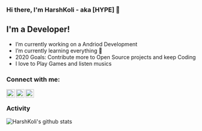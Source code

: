 ### Hi there, I'm HarshKoli - aka [HYPE] 👋

## I'm a  Developer!

- I’m currently working on a Andriod Development
- I’m currently learning everything 🤣
- 2020 Goals: Contribute more to Open Source projects and keep Coding
- I love to Play Games and listen musics 

### Connect with me:

[<img align="left" alt="codeSTACKr | Twitter" width="22px" src="https://cdn.jsdelivr.net/npm/simple-icons@v3/icons/twitter.svg" />][twitter]
[<img align="left" alt="codeSTACKr | LinkedIn" width="22px" src="https://cdn.jsdelivr.net/npm/simple-icons@v3/icons/linkedin.svg" />][linkedin]
[<img align="left" alt="codeSTACKr | Instagram" width="22px" src="https://cdn.jsdelivr.net/npm/simple-icons@v3/icons/instagram.svg" />][instagram]

<br />

[twitter]: https://twitter.com/harshkoli997
[instagram]: https://www.instagram.com/harshkoli997/?hl=en
[linkedin]: https://www.linkedin.com/in/harshkoli997/

### Activity

![HarshKoli's github stats](https://github-readme-stats.vercel.app/api?username=harshkoli201&count_private=tru&show_icons=true&hide=contribs,issues)
